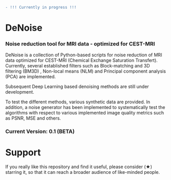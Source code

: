 ```diff
- !!! Currently in progress !!!
```
# DeNoise
### __Noise reduction tool for MRI data - optimized for CEST-MRI__

DeNoise is a collection of Python-based scripts for noise reduction of MRI data optimized for CEST-MRI (Chemical Exchange Saturation Transfert). Currently, several established filters such as Block-matching and 3D filtering (BM3D) , Non-local means (NLM) and Principal component analysis (PCA) are implemented.

Subsequent Deep Learning based denoising methods are still under development.

To test the different methods, various synthetic data are provided. In addition, a noise generator has been implemented to systematically test the algorithms with respect to various implemented image quality metrics such as PSNR, MSE and others.

### Current Version: 0.1 (BETA)


# Support

If you really like this repository and find it useful, please consider (★) starring it, so that it can reach a broader audience of like-minded people.
